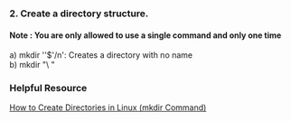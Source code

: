
<p>
<h3>2. Create a directory structure. </h3>
<h4>Note :   You are only allowed to use a single command and only one time</h4>
<p>a) mkdir ''$'/n': Creates a directory with no name 
            <br>b) mkdir "\ "</p>
</p>
<p><h3> Helpful Resource</h3>
<a href="https://linuxize.com/post/how-to-create-directories-in-linux-with-the-mkdir-command/#:~:text=In%20Linux%20systems%2C%20you%20can,known%20as%20folders)%20is%20mkdir%20.">How to Create Directories in Linux (mkdir Command)</a>
</p>
